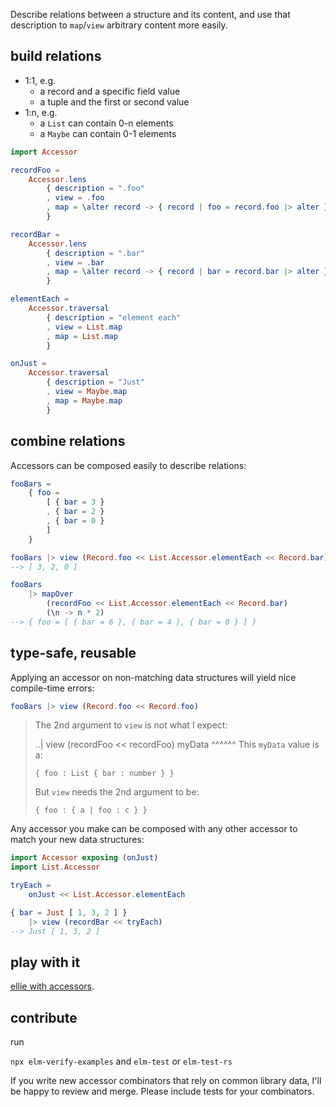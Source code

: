 Describe relations between a structure and its
content, and use that description to `map`/`view` arbitrary content more easily.

## build relations 

- 1:1, e.g.
    - a record and a specific field value
    - a tuple and the first or second value
- 1:n, e.g.
    - a `List` can contain 0-n elements
    - a `Maybe` can contain 0-1 elements

```elm
import Accessor

recordFoo =
    Accessor.lens
        { description = ".foo"
        , view = .foo
        , map = \alter record -> { record | foo = record.foo |> alter }
        }

recordBar =
    Accessor.lens
        { description = ".bar"
        , view = .bar
        , map = \alter record -> { record | bar = record.bar |> alter }
        }

elementEach = 
    Accessor.traversal
        { description = "element each"
        , view = List.map
        , map = List.map
        }

onJust =
    Accessor.traversal
        { description = "Just"
        , view = Maybe.map
        , map = Maybe.map
        }
```

## combine relations

Accessors can be composed easily to describe relations:

```elm
fooBars =
    { foo =
        [ { bar = 3 }
        , { bar = 2 }
        , { bar = 0 }
        ]
    }

fooBars |> view (Record.foo << List.Accessor.elementEach << Record.bar)
--> [ 3, 2, 0 ]

fooBars
    |> mapOver
        (recordFoo << List.Accessor.elementEach << Record.bar)
        (\n -> n * 2)
--> { foo = [ { bar = 6 }, { bar = 4 }, { bar = 0 } ] }
```

## type-safe, reusable

Applying an accessor on non-matching data structures will yield nice
compile-time errors: 

```elm
fooBars |> view (Record.foo << Record.foo)
```
> The 2nd argument to `view` is not what I expect:
> 
> ..| view (recordFoo << recordFoo) myData
>                                     ^^^^^^
> This `myData` value is a:
> 
>     { foo : List { bar : number } }
> 
> But `view` needs the 2nd argument to be:
> 
>     { foo : { a | foo : c } }

Any accessor you make can be composed with any other accessor to match your new
data structures: 

```elm
import Accessor exposing (onJust)
import List.Accessor

tryEach =
    onJust << List.Accessor.elementEach

{ bar = Just [ 1, 3, 2 ] }
    |> view (recordBar << tryEach)
--> Just [ 1, 3, 2 ]
```

## play with it

[ellie with accessors](https://ellie-app.com/4wHNCxgft87a1). 

## contribute

run

`npx elm-verify-examples` and `elm-test` or `elm-test-rs`

If you write new accessor combinators that rely on common library data, I'll be
happy to review and merge. Please include tests for your combinators.
